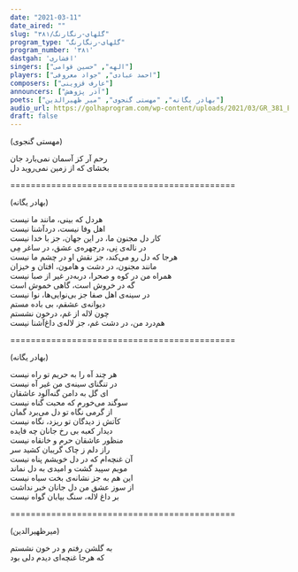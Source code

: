 ```yaml
---
date: "2021-03-11"
date_aired: ""
slug: "گلهای-رنگارنگ/۳۸۱"
program_type: "گلهای-رنگارنگ"
program_number: '۳۸۱'
dastgah: 'افشاری'
singers: ["الهه", "حسین قوامی"]
players: ["احمد عبادی", "جواد معروفی"]
composers: ["عارف قزوینی"]
announcers: ["آذر پژوهش"]
poets: ["بهادر یگانه", "مهستی گنجوی", "میر ظهیرالدین"]
audio_url: https://golhaprogram.com/wp-content/uploads/2021/03/GR_381_Elaheh_Ghavami.mp3
draft: false
---
```


(مهستی گنجوی)  

رحم آر کز آسمان نمی‌بارد جان  
بخشای که از زمین نمی‌روید دل  

============================================  

(بهادر یگانه)  

هردل که بینی، مانند ما نیست  
اهل وفا نیست، دردآشنا نیست  
کار دل مجنون ما، در این جهان، جز با خدا نیست  
در ناله‌ی نِی، درچهره‌ی عشق، در ساغر مِی  
هرجا که دل رو می‌کند، جز نقش او در چشم ما نیست  
مانند مجنون، در دشت و هامون، افتان و خیزان  
همراه من در کوه و صحرا، دربه‌در غیر از صبا نیست  
گه در خروش است، گاهی خموش است  
در سینه‌ی اهل صفا جز بی‌نوایی‌ها، نوا نیست  
دیوانه‌ی عشقم، بی باده مستم  
چون لاله از غم، درخون نشستم  
هم‌درد من، در دشت غم، جز لاله‌ی داغ‌آشنا نیست  

============================================  

(بهادر یگانه)  

هر چند آه را به حریم تو راه نیست  
در تنگنای سینه‌ی من غیر آه نیست  
ای گل به دامن گنه‌آلود عاشقان  
سوگند می‌خورم که محبت گناه نیست  
از گرمی نگاه تو دل می‌برد گمان  
کآتش ز دیدگان تو ریزد، نگاه نیست  
دیدار کعبه بی رخ جانان چه فایده  
منظور عاشقان حرم و خانقاه نیست  
راز دلم ز چاک گریبان کشید سر  
آن غنچه‌ام که در دل خویشم پناه نیست  
مویم سپید گشت و امیدی به دل نماند  
این هم به جز نشانه‌ی بخت سیاه نیست  
از سوز عشق من دل جانان خبر نداشت  
بر داغ لاله، سنگ بیابان گواه نیست  

============================================  

(میرظهیرالدین)  

به گلشن رفتم و در خون نشستم  
که هرجا غنچه‌ای دیدم دلی بود  
